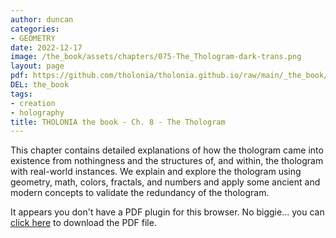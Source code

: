 ```yaml
---
author: duncan
categories:
- GEOMETRY
date: 2022-12-17
image: /the_book/assets/chapters/075-The_Thologram-dark-trans.png
layout: page
pdf: https://github.com/tholonia/tholonia.github.io/raw/main/_the_book/assets/chapters/075-The_Thologram.pdf
DEL: the_book
tags:
- creation
- holography
title: THOLONIA the book - Ch. 8 - The Thologram
---
```


This chapter contains detailed explanations of how the thologram came into existence from nothingness and the structures of, and within, the thologram with real-world instances.  We explain and explore the thologram using geometry, math, colors, fractals, and numbers and apply some ancient and modern concepts to validate the redundancy of the thologram.

<!--more-->

<object data='{{ page.pdf }}#zoom=100%' width='100%' height='1000' type='application/pdf'><p>It appears you don't have a PDF plugin for this browser. No biggie... you can <a href='{{ page.pdf }}'> click here</a> to download the PDF file.</p></object>